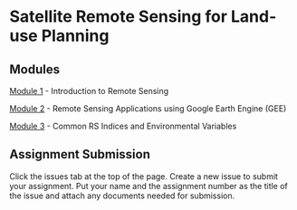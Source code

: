 # Satellite Remote Sensing for Land-use Planning

## Modules

<a href="Module 1.md" title="Module 1">Module 1</a> - Introduction to Remote Sensing

<a href="Module 2.md" title="Module 2">Module 2</a> - Remote Sensing Applications using Google Earth Engine (GEE)

<a href="Module 3.md" title="Module 3">Module 3</a> - Common RS Indices and Environmental Variables

## Assignment Submission

Click the issues tab at the top of the page. Create a new issue to submit your assignment. Put your name and the assignment number as the title of the issue and attach any documents needed for submission. 
